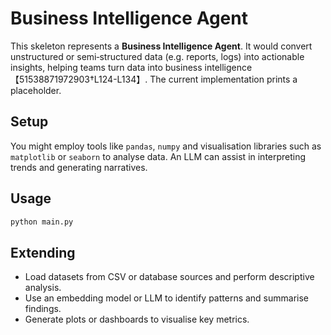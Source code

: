 # Business Intelligence Agent

This skeleton represents a **Business Intelligence Agent**.  It would convert unstructured or semi‑structured data (e.g. reports, logs) into actionable insights, helping teams turn data into business intelligence【51538871972903†L124-L134】.  The current implementation prints a placeholder.

## Setup

You might employ tools like `pandas`, `numpy` and visualisation libraries such as `matplotlib` or `seaborn` to analyse data.  An LLM can assist in interpreting trends and generating narratives.

## Usage

```bash
python main.py
```

## Extending

- Load datasets from CSV or database sources and perform descriptive analysis.
- Use an embedding model or LLM to identify patterns and summarise findings.
- Generate plots or dashboards to visualise key metrics.